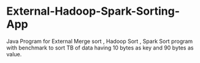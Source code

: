 # External-Hadoop-Spark-Sorting-App
Java Program for External Merge sort , Hadoop Sort , Spark Sort program with benchmark to sort TB of data having 10 bytes as key and 90 bytes as value.
